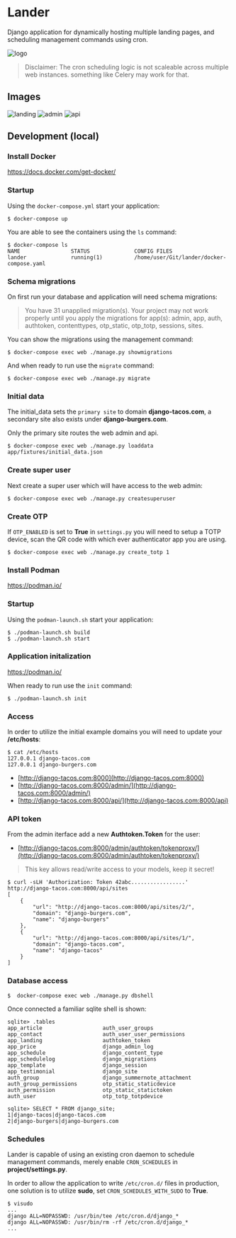 # Lander

Django application for dynamically hosting multiple landing pages,
and scheduling management commands using cron.

![logo](docs/images/logo.jpg)

> Disclaimer: The cron scheduling logic is not scaleable across
> multiple web instances. something like Celery may work for that.

## Images

![landing](docs/images/landing.png)
![admin](docs/images/admin.png)
![api](docs/images/api.png)


## Development (local)

### Install Docker

https://docs.docker.com/get-docker/

### Startup

Using the `docker-compose.yml` start your application:

```
$ docker-compose up
```

You are able to see the containers using the `ls` command:

```
$ docker-compose ls
NAME                STATUS              CONFIG FILES
lander              running(1)          /home/user/Git/lander/docker-compose.yaml
```

### Schema migrations

On first run your database and application will need schema migrations:

>  You have 31 unapplied migration(s). Your project may not work properly until you apply the migrations for app(s): admin, app, auth, authtoken, contenttypes, otp_static, otp_totp, sessions, sites.

You can show the migrations using the management command:

```
$ docker-compose exec web ./manage.py showmigrations
```

And when ready to run use the `migrate` command:

```
$ docker-compose exec web ./manage.py migrate
```

### Initial data

The initial_data sets the `primary site` to domain **django-tacos.com**,
a secondary site also exists under **django-burgers.com**.

Only the primary site routes the web admin and api.

```
$ docker-compose exec web ./manage.py loaddata app/fixtures/initial_data.json
```

### Create super user

Next create a super user which will have access to the web admin:

```
$ docker-compose exec web ./manage.py createsuperuser
```

 ### Create OTP

If `OTP_ENABLED` is set to **True** in `settings.py` you will need to setup a
TOTP device, scan the QR code with which ever authenticator app you are using.

```
$ docker-compose exec web ./manage.py create_totp 1
```

### Install Podman

https://podman.io/

### Startup

Using the `podman-launch.sh` start your application:

```
$ ./podman-launch.sh build
$ ./podman-launch.sh start
```

### Application initalization

https://podman.io/

When ready to run use the `init` command:

```
$ ./podman-launch.sh init
```

### Access

In order to utilize the initial example domains you will need to update
your **/etc/hosts**:

```
$ cat /etc/hosts
127.0.0.1 django-tacos.com
127.0.0.1 django-burgers.com
```

* [http://django-tacos.com:8000](http://django-tacos.com:8000)
* [http://django-tacos.com:8000/admin/](http://django-tacos.com:8000/admin/)
* [http://django-tacos.com:8000/api/](http://django-tacos.com:8000/api)

### API token

From the admin iterface add a new **Authtoken.Token** for the user:

* [http://django-tacos.com:8000/admin/authtoken/tokenproxy/](http://django-tacos.com:8000/admin/authtoken/tokenproxy/)

> This key allows read/write access to your models, keep it secret!

```
$ curl -sLH 'Authorization: Token 42abc.................' http://django-tacos.com:8000/api/sites
[
    {
        "url": "http://django-tacos.com:8000/api/sites/2/",
        "domain": "django-burgers.com",
        "name": "django-burgers"
    },
    {
        "url": "http://django-tacos.com:8000/api/sites/1/",
        "domain": "django-tacos.com",
        "name": "django-tacos"
    }
]
```

### Database access

```
$  docker-compose exec web ./manage.py dbshell
```

Once connected a familiar sqlite shell is shown:

```
sqlite> .tables
app_article                   auth_user_groups
app_contact                   auth_user_user_permissions
app_landing                   authtoken_token
app_price                     django_admin_log
app_schedule                  django_content_type
app_schedulelog               django_migrations
app_template                  django_session
app_testimonial               django_site
auth_group                    django_summernote_attachment
auth_group_permissions        otp_static_staticdevice
auth_permission               otp_static_statictoken
auth_user                     otp_totp_totpdevice
```

```
sqlite> SELECT * FROM django_site;
1|django-tacos|django-tacos.com
2|django-burgers|django-burgers.com
```

### Schedules

Lander is capable of using an existing cron daemon to schedule
management commands, merely enable `CRON_SCHEDULES` in **project/settings.py**.

In order to allow the application to write `/etc/cron.d/` files
in production, one solution is to utilize **sudo**, set `CRON_SCHEDULES_WITH_SUDO` to **True**.

```
$ visudo
...
django ALL=NOPASSWD: /usr/bin/tee /etc/cron.d/django_*
django ALL=NOPASSWD: /usr/bin/rm -rf /etc/cron.d/django_*
...
```
